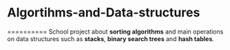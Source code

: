 # Algortihms-and-Data-structures
==========
School project about **sorting algorithms** and main operations on data structures such as **stacks**, **binary search trees** and **hash tables**.

